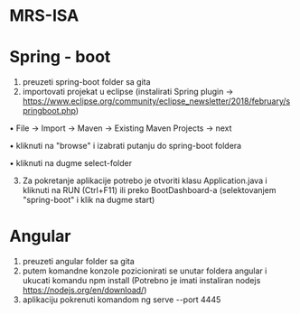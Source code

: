# MRS-ISA
# Spring - boot

1. preuzeti spring-boot folder sa gita
2. importovati projekat u eclipse (instalirati Spring plugin -> https://www.eclipse.org/community/eclipse_newsletter/2018/february/springboot.php)

  • File -> Import -> Maven -> Existing Maven Projects -> next

  • kliknuti na "browse" i izabrati putanju do spring-boot foldera 

  • kliknuti na dugme select-folder

3. Za pokretanje aplikacije potrebo je otvoriti klasu Application.java i kliknuti na RUN (Ctrl+F11) ili preko BootDashboard-a (selektovanjem "spring-boot" i klik na dugme start)

# Angular
1. preuzeti angular folder sa gita
2. putem komandne konzole pozicionirati se unutar foldera angular i ukucati komandu npm install
(Potrebno je imati instaliran nodejs https://nodejs.org/en/download/)
3. aplikaciju pokrenuti komandom ng serve --port 4445
